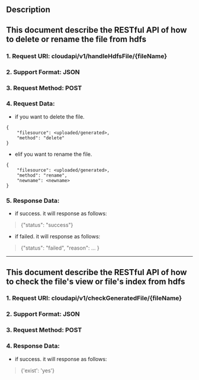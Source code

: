 
Description
-----------
This document describe the RESTful API of how to delete or rename the file from hdfs
-------------
### 1. Request URI: cloudapi/v1/handleHdfsFile/{fileName}
### 2. Support Format: JSON
### 3. Request Method: POST
### 4. Request Data:
* if you want to delete the file.
```
{
	"filesource": <uploaded/generated>,
	"method": "delete"
}
```
* elif you want to rename the file.
```
{
	"filesource": <uploaded/generated>,
	"method": "rename",
	"newname": <newname>
}
```
### 5. Response Data:
* if success. it will response as follows:
> {"status": "success"}
* if failed. it will response as follows:
> {"status": "failed", "reason": ... }



-----------
This document describe the RESTful API of how to check the file's view or file's index from hdfs
-------------
### 1. Request URI: cloudapi/v1/checkGeneratedFile/{fileName}
### 2. Support Format: JSON
### 3. Request Method: POST
### 4. Response Data:
* if success. it will response as follows:
> {'exist': 'yes'}
